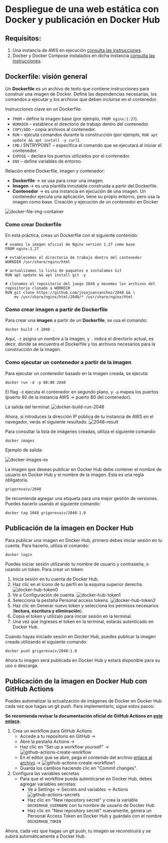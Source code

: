 # Despliegue de una web estática con Docker y publicación en Docker Hub
## Requisitos:
1. Una instancia de AWS en ejecución [consulta las instrucciones](https://github.com/grigorevaiv/practica-daw-1.1).
2. Docker y Docker Compose instalados en dicha instancia [consulta las instrucciones](https://github.com/grigorevaiv/practice-5.1).

## Dockerfile: visión general
Un **Dockerfile** es un archivo de texto que contiene instrucciones para construir una imagen de Docker. Define las dependencias necesarias, los comandos a ejecutar y los archivos que deben incluirse en el contenedor.

Instrucciones clave en un Dockerfile:
* ```FROM``` – define la imagen base (por ejemplo, ```FROM nginx:1.27```).
* ```WORKDIR``` – establece el directorio de trabajo dentro del contenedor.
* ```COPY/ADD``` – copia archivos al contenedor.
* ```RUN``` – ejecuta comandos durante la construcción (por ejemplo, ```RUN apt update && apt install -y curl```).
* ```CMD``` / ENTRYPOINT – especifica el comando que se ejecutará al iniciar el contenedor.
* ```EXPOSE``` – declara los puertos utilizados por el contenedor.
* ```ENV``` – define variables de entorno.

Relación entre Dockerfile, imagen y contenedor:
* **Dockerfile** → se usa para crear una imagen.
* **Imagen** → es una plantilla inmutable construida a partir del Dockerfile.
* **Contenedor**  → es una instancia en ejecución de una imagen. Un contenedor ejecuta una aplicación, tiene su propio entorno, pero usa la imagen como base.
Creación y ejecución de un contenedor en Docker

![docker-file-img-container](img/docker-file-img-container.jpg)

### Como crear Dockerfile
En esta práctica, creas un Dockerfile con el siguiente contenido:
```
# usamos la imagen oficial de Nginx versión 1.27 como base  
FROM nginx:1.27  

# establecemos el directorio de trabajo dentro del contenedor  
WORKDIR /usr/share/nginx/html  

# actualizamos la lista de paquetes e instalamos Git  
RUN apt update && apt install git -y  

# clonamos el repositorio del juego 2048 y movemos los archivos del repositorio clonado a WORKDIR  
RUN git clone https://github.com/josejuansanchez/2048 && \  
    mv /usr/share/nginx/html/2048/* /usr/share/nginx/html  
```
### Como crear imagen a partir de Dockerfile
Para crear una **imagen** a partir de un **Dockerfile**, se usa el comando:
```
docker build -t 2048 .
```
Aquí, ```-t``` asigna un nombre a la imagen, y ```.``` indica el directorio actual, es decir, donde se encuentra el Dockerfile y los archivos necesarios para la construcción de la imagen.
### Como ejecutar un contenedor a partir de la imagen
Para ejecutar un contenedor basado en la imagen creada, se ejecuta:
```
docker run -d -p 80:80 2048
```
El flag ```-d``` ejecuta el contenedor en segundo plano, y ```-p``` mapea los puertos (puerto 80 de la instancia AWS → puerto 80 del contenedor).

La salida del terminal:
![docker-build-run-2048](img/docker-build-run-2048.png)

Ahora, si introduces la dirección IP pública de tu instancia de AWS en el navegador, verás el siguiente resultado.
![2048-result](img/2048-result.png)

Para consultar la lista de imágenes creadas, utiliza el siguiente comando:
```
docker images
```
Ejemplo de salida:

![docker-images-ex](img/docker-images-ex.png)

La imagen que deseas publicar en Docker Hub debe contener el nombre de usuario en Docker Hub y el nombre de la imagen. Esta es una regla obligatoria.
```
grigorevaiv/2048
```
Se recomienda agregar una etiqueta para una mejor gestión de versiones. Puedes hacerlo usando el siguiente comando:
```
docker tag 2048 grigorevaiv/2048:1.0
```
## Publicación de la imagen en Docker Hub
Para publicar una imagen en Docker Hub, primero debes iniciar sesión en tu cuenta. Para hacerlo, utiliza el comando:
```
docker login
```
Puedes iniciar sesión utilizando tu nombre de usuario y contraseña, o usando un token. Para crear un token:
1. Inicia sesión en tu cuenta de Docker Hub.
2. Haz clic en el ícono de tu perfil en la esquina superior derecha.
![docker-hub-token0](img/docker-hub-token0.png)
3. Ve a Configuración de cuenta.
![docker-hub-token1](img/docker-hub-token1.png)
4. Selecciona la pestaña Personal access tokens.
![docker-hub-token2](img/docker-hub-token2.png)
5. Haz clic en Generar nuevo token y selecciona los permisos necesarios (**lectura, escritura y eliminación**).
6. Copia el token y utilízalo para iniciar sesión en la terminal.
7. Una vez que ingreses el token en la terminal, estarás autenticado en Docker Hub.

Cuando hayas iniciado sesión en Docker Hub, puedes publicar la imagen creada utilizando el siguiente comando:
```
docker push grigorevaiv/2048:1.0
```
Ahora tu imagen será publicada en Docker Hub y estará disponible para su uso o descarga.
## Publicación de la imagen en Docker Hub con GitHub Actions
Puedes automatizar la actualización de imágenes de Docker en Docker Hub cada vez que hagas un git push. Para implementarlo, sigue estos pasos:

**Se recomienda revisar la documentación oficial de GitHub Actions en [este enlace](https://docs.github.com/en/actions).**

1. Crea un workflow para GitHub Actions
    * Accede a tu repositorio en GitHub →
    * Abre la pestaña Actions →
    * Haz clic en "Set up a workflow yourself" →
![github-actions-create-workflow](img/github-actions-create-workflow.png)    
    * En el editor que se abre, pega el contenido del archivo [enlace al archivo](https://github.com/josejuansanchez/2048-github-actions/blob/main/.github/workflows/publish-to-docker-hub.yml)  →
![github-actions-create-workflow1](img/github-actions-create-workflow1.png) 
    *  Guarda los cambios haciendo clic en "Commit changes".
2. Configura las variables secretas
    * Para que el workflow pueda autenticarse en Docker Hub, debes agregar variables secretas:
        * Ve a Settings → Secrets and variables → Actions
![github-actions-secrets](img/github-actions-secrets.png) 
        * Haz clic en "New repository secret" y crea la variable ```DOCKERHUB_USERNAME``` con tu nombre de usuario de Docker Hub
        * Haz clic en "New repository secret" nuevamente, genera un Personal Access Token en Docker Hub y guárdalo con el nombre ```DOCKERHUB_TOKEN```

Ahora, cada vez que hagas un git push, tu imagen se reconstruirá y se subirá automáticamente a Docker Hub.
